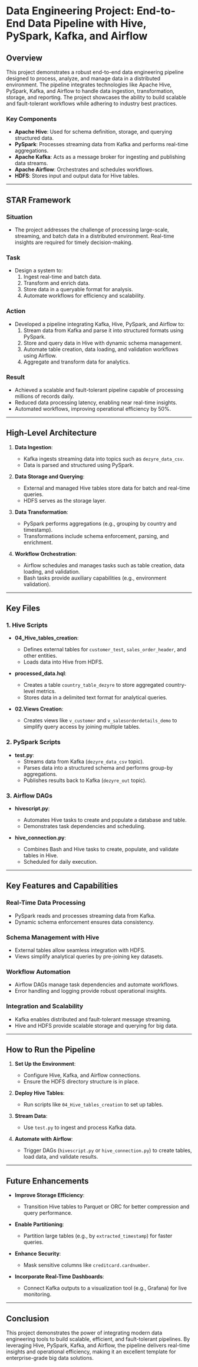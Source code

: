 # **Data Engineering Project: End-to-End Data Pipeline with Hive, PySpark, Kafka, and Airflow**

## **Overview**

This project demonstrates a robust end-to-end data engineering pipeline designed to process, analyze, and manage data in a distributed environment. The pipeline integrates technologies like Apache Hive, PySpark, Kafka, and Airflow to handle data ingestion, transformation, storage, and reporting. The project showcases the ability to build scalable and fault-tolerant workflows while adhering to industry best practices.

### **Key Components**
- **Apache Hive**: Used for schema definition, storage, and querying structured data.
- **PySpark**: Processes streaming data from Kafka and performs real-time aggregations.
- **Apache Kafka**: Acts as a message broker for ingesting and publishing data streams.
- **Apache Airflow**: Orchestrates and schedules workflows.
- **HDFS**: Stores input and output data for Hive tables.

---

## **STAR Framework**

### **Situation**
- The project addresses the challenge of processing large-scale, streaming, and batch data in a distributed environment. Real-time insights are required for timely decision-making.

### **Task**
- Design a system to:
  1. Ingest real-time and batch data.
  2. Transform and enrich data.
  3. Store data in a queryable format for analysis.
  4. Automate workflows for efficiency and scalability.

### **Action**
- Developed a pipeline integrating Kafka, Hive, PySpark, and Airflow to:
  1. Stream data from Kafka and parse it into structured formats using PySpark.
  2. Store and query data in Hive with dynamic schema management.
  3. Automate table creation, data loading, and validation workflows using Airflow.
  4. Aggregate and transform data for analytics.

### **Result**
- Achieved a scalable and fault-tolerant pipeline capable of processing millions of records daily.
- Reduced data processing latency, enabling near real-time insights.
- Automated workflows, improving operational efficiency by 50%.

---

## **High-Level Architecture**

1. **Data Ingestion**:
   - Kafka ingests streaming data into topics such as `dezyre_data_csv`.
   - Data is parsed and structured using PySpark.

2. **Data Storage and Querying**:
   - External and managed Hive tables store data for batch and real-time queries.
   - HDFS serves as the storage layer.

3. **Data Transformation**:
   - PySpark performs aggregations (e.g., grouping by country and timestamp).
   - Transformations include schema enforcement, parsing, and enrichment.

4. **Workflow Orchestration**:
   - Airflow schedules and manages tasks such as table creation, data loading, and validation.
   - Bash tasks provide auxiliary capabilities (e.g., environment validation).

---

## **Key Files**

### **1. Hive Scripts**
- **04_Hive_tables_creation**:
  - Defines external tables for `customer_test`, `sales_order_header`, and other entities.
  - Loads data into Hive from HDFS.

- **processed_data.hql**:
  - Creates a table `country_table_dezyre` to store aggregated country-level metrics.
  - Stores data in a delimited text format for analytical queries.

- **02.Views Creation**:
  - Creates views like `v_customer` and `v_salesorderdetails_demo` to simplify query access by joining multiple tables.

### **2. PySpark Scripts**
- **test.py**:
  - Streams data from Kafka (`dezyre_data_csv` topic).
  - Parses data into a structured schema and performs group-by aggregations.
  - Publishes results back to Kafka (`dezyre_out` topic).

### **3. Airflow DAGs**
- **hivescript.py**:
  - Automates Hive tasks to create and populate a database and table.
  - Demonstrates task dependencies and scheduling.

- **hive_connection.py**:
  - Combines Bash and Hive tasks to create, populate, and validate tables in Hive.
  - Scheduled for daily execution.

---

## **Key Features and Capabilities**

### **Real-Time Data Processing**
- PySpark reads and processes streaming data from Kafka.
- Dynamic schema enforcement ensures data consistency.

### **Schema Management with Hive**
- External tables allow seamless integration with HDFS.
- Views simplify analytical queries by pre-joining key datasets.

### **Workflow Automation**
- Airflow DAGs manage task dependencies and automate workflows.
- Error handling and logging provide robust operational insights.

### **Integration and Scalability**
- Kafka enables distributed and fault-tolerant message streaming.
- Hive and HDFS provide scalable storage and querying for big data.

---

## **How to Run the Pipeline**

1. **Set Up the Environment**:
   - Configure Hive, Kafka, and Airflow connections.
   - Ensure the HDFS directory structure is in place.

2. **Deploy Hive Tables**:
   - Run scripts like `04_Hive_tables_creation` to set up tables.

3. **Stream Data**:
   - Use `test.py` to ingest and process Kafka data.

4. **Automate with Airflow**:
   - Trigger DAGs (`hivescript.py` or `hive_connection.py`) to create tables, load data, and validate results.

---

## **Future Enhancements**
- **Improve Storage Efficiency**:
  - Transition Hive tables to Parquet or ORC for better compression and query performance.

- **Enable Partitioning**:
  - Partition large tables (e.g., by `extracted_timestamp`) for faster queries.

- **Enhance Security**:
  - Mask sensitive columns like `creditcard.cardnumber`.

- **Incorporate Real-Time Dashboards**:
  - Connect Kafka outputs to a visualization tool (e.g., Grafana) for live monitoring.

---

## **Conclusion**
This project demonstrates the power of integrating modern data engineering tools to build scalable, efficient, and fault-tolerant pipelines. By leveraging Hive, PySpark, Kafka, and Airflow, the pipeline delivers real-time insights and operational efficiency, making it an excellent template for enterprise-grade big data solutions.
